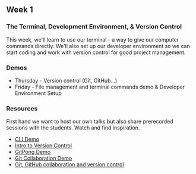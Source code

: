 ## Week 1

### The Terminal, Development Environment, & Version Control

This week, we'll learn to use our terminal - a way to give our computer commands directly. 
We'll also set up our developer environment so we can start coding and work with version control for good project management.

### Demos
* Thursday - Version control (Git, GitHub...)
* Friday - File management and terminal commands demo & Developer Environment Setup

### Resources
First hand we want to host our own talks but also share prerecorded sessions with the students. Watch and find inspiration. 

* [CLI Demo](https://youtu.be/AzQKwgMPoIA)
* [Intro to Version Control](https://youtu.be/A0Xg4Qe4taM)
* [GitPong Demo](https://youtu.be/eYpebIsXCKE)
* [Git Collaboration Demo](https://youtu.be/txdN95QFG_0)
* [Git, GitHub collaboration and version control](https://youtu.be/bDmluEcTM2A)
